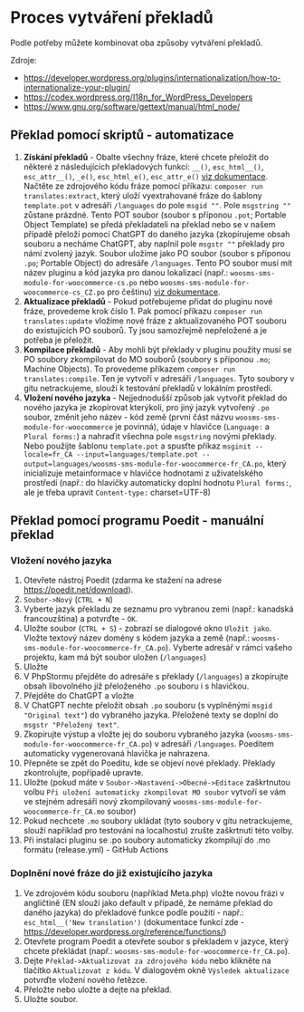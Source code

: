 # Proces vytváření překladů

Podle potřeby můžete kombinovat oba způsoby vytváření překladů.  

Zdroje:

- https://developer.wordpress.org/plugins/internationalization/how-to-internationalize-your-plugin/
- https://codex.wordpress.org/I18n_for_WordPress_Developers
- https://www.gnu.org/software/gettext/manual/html_node/

## Překlad pomocí skriptů - automatizace
1. **Získání překladů** - Obalte všechny fráze, které chcete přeložit do některé z následujících překladových funkcí: `__()`, `esc_html__()`, `esc_attr__()`, `_e()`, `esc_html_e()`, `esc_attr_e()` [viz dokumentace](https://developer.wordpress.org/plugins/internationalization/how-to-internationalize-your-plugin/#localization-functions). Načtěte ze zdrojového kódu fráze pomocí příkazu: `composer run translates:extract`, který uloží vyextrahované fráze do šablony `template.pot` v adresáři `/languages` do pole `msgid ""`. Pole `msgstring ""` zůstane prázdné. Tento POT soubor (soubor s příponou `.pot`; Portable Object Template) se předá překladateli na překlad nebo se v našem případě přeloží pomocí ChatGPT do daného jazyka (zkopírujeme obsah souboru a necháme ChatGPT, aby naplnil pole `msgstr ""` překlady pro námi zvolený jazyk. Soubor uložíme jako PO soubor (soubor s příponou `.po`; Portable Object) do adresáře `/languages`. Tento PO soubor musí mít název pluginu a kód jazyka pro danou lokalizaci (např.: `woosms-sms-module-for-woocommerce-cs.po` nebo `woosms-sms-module-for-woocommerce-cs_CZ.po` pro češtinu) [viz dokumentace](https://developer.wordpress.org/plugins/internationalization/localization/#using-localizations).
2. **Aktualizace překladů** - Pokud potřebujeme přidat do pluginu nové fráze, provedeme krok číslo 1. Pak pomocí příkazu `composer run translates:update` vložíme nové fráze z aktualizovaného POT souboru do existujících PO souborů. Ty jsou samozřejmě nepřeložené a je potřeba je přeložit.
3. **Kompilace překladů** - Aby mohli být překlady v pluginu použity musí se PO soubory zkompilovat do MO souborů (soubory s příponou `.mo`; Machine Objects). To provedeme příkazem `composer run translates:compile`. Ten je vytvoří v adresáři `/languages`. Tyto soubory v gitu netrackujeme, slouží k testování překladů v lokálním prostředí. 
4. **Vložení nového jazyka** - Nejjednodušší způsob jak vytvořit překlad do nového jazyka je zkopírovat kterýkoli, pro jiný jazyk vytvořený `.po` soubor, změnit jeho název - kód země (první část názvu `woosms-sms-module-for-woocommerce` je povinná), údaje v hlavičce (`Language:` a `Plural forms:`) a nahraďit všechna pole `msgstring` novými překlady. Nebo použijte šablonu `template.pot` a spusťte příkaz `msginit --locale=fr_CA --input=languages/template.pot --output=languages/woosms-sms-module-for-woocommerce-fr_CA.po`, který inicializuje metainformace v hlavičce hodnotami z uživatelského prostředí (např.: do hlavičky automaticky doplní hodnotu `Plural forms:`, ale je třeba upravit `Content-type:` charset=UTF-8)

## Překlad pomocí programu Poedit - manuální překlad
### Vložení nového jazyka
1. Otevřete nástroj Poedit (zdarma ke stažení na adrese https://poedit.net/download).
2. `Soubor->Nový` (`CTRL + N`)
3. Vyberte jazyk překladu ze seznamu pro vybranou zemi (např.: kanadská francouzština) a potvrďte - `OK`.
4. Uložte soubor (`CTRL + S`) - zobrazí se dialogové okno `Uložit jako`. Vložte textový název domény s kódem jazyka a země (např.: `woosms-sms-module-for-woocommerce-fr_CA.po`). Vyberte adresář v rámci vašeho projektu, kam má být soubor uložen (`/languages`)
5. Uložte
6. V PhpStormu přejděte do adresáře s překlady (`/languages`) a zkopírujte obsah libovolného již přeloženého `.po` souboru i s hlavičkou.
7. Přejděte do ChatGPT a vložte
8. V ChatGPT nechte přeložit obsah `.po` souboru (s vyplněnými `msgid "Original text"`) do vybraného jazyka. Přeložené texty se doplní do `msgstr "Přeložený text"`.
9. Zkopírujte výstup a vložte jej do souboru vybraného jazyka (`woosms-sms-module-for-woocommerce-fr_CA.po`) v adresáři `/languages`. Poeditem automaticky vygenerovaná hlavička je nahrazena. 
10. Přepněte se zpět do Poeditu, kde se objeví nové překlady. Překlady zkontrolujte, popřípadě upravte.
11. Uložte (pokud máte v `Soubor->Nastavení->Obecné->Editace` zaškrtnutou volbu `Při uložení automaticky zkompilovat MO soubor` vytvoří se vám ve stejném adresáři nový zkompilovaný `woosms-sms-module-for-woocommerce-fr_CA.mo` soubor)
12. Pokud nechcete `.mo` soubory ukládat (tyto soubory v gitu netrackujeme, slouží například pro testováni na localhostu) zrušte zaškrtnutí této volby.
13. Při instalaci pluginu se .po soubory automaticky zkompilují do .mo formátu (release.yml) - GitHub Actions

### Doplnění nové fráze do již existujícího jazyka
1. Ve zdrojovém kódu souboru (například Meta.php) vložte novou frázi v angličtině (EN slouží jako default v případě, že nemáme překlad do daného jazyka) do překladové funkce podle použití -  např.: `esc_html__('New translation')`  (dokumentace funkcí zde - https://developer.wordpress.org/reference/functions/)
2. Otevřete program Poedit a otevřete soubor s překladem v jazyce, který chcete překládat (např.: `woosms-sms-module-for-woocommerce-fr_CA.po`).
3. Dejte `Překlad->Aktualizovat za zdrojového kódu` nebo klikněte na tlačítko `Aktualizovat z kódu`. V dialogovém okně `Výsledek aktualizace` potvrďte vložení nového řetězce.
4. Přeložte nebo uložte a dejte na překlad.
5. Uložte soubor.